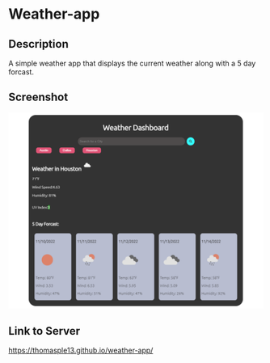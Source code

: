 # Weather-app

## Description
A simple weather app that displays the current weather along with a 5 day forcast.

## Screenshot
![screenshot](./assets/screenshot.png)

## Link to Server
https://thomasple13.github.io/weather-app/